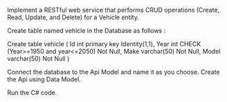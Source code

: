 Implement a RESTful web service that performs CRUD operations (Create, Read, Update, and Delete) for a Vehicle
entity.

Create table named vehicle in the Database as follows : 

Create table vehicle
(
Id int primary key Identity(1,1),
Year int CHECK (Year>=1950 and year<=2050) Not Null,
Make varchar(50) Not Null,
Model varchar(50) Not Null
)

Connect the database to the Api Model and name it as you choose. Create the Api using Data Model.

Run the C# code.
